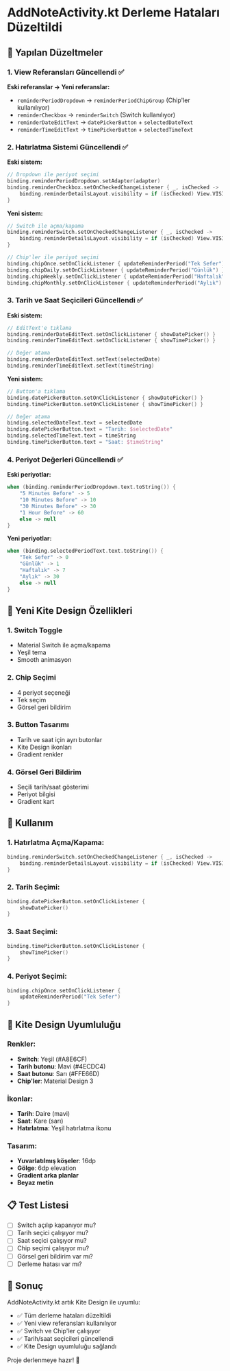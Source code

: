 # AddNoteActivity.kt Derleme Hataları Düzeltildi

## 🔧 Yapılan Düzeltmeler

### 1. View Referansları Güncellendi ✅

**Eski referanslar → Yeni referanslar:**
- `reminderPeriodDropdown` → `reminderPeriodChipGroup` (Chip'ler kullanılıyor)
- `reminderCheckbox` → `reminderSwitch` (Switch kullanılıyor)
- `reminderDateEditText` → `datePickerButton` + `selectedDateText`
- `reminderTimeEditText` → `timePickerButton` + `selectedTimeText`

### 2. Hatırlatma Sistemi Güncellendi ✅

**Eski sistem:**
```kotlin
// Dropdown ile periyot seçimi
binding.reminderPeriodDropdown.setAdapter(adapter)
binding.reminderCheckbox.setOnCheckedChangeListener { _, isChecked ->
    binding.reminderDetailsLayout.visibility = if (isChecked) View.VISIBLE else View.GONE
}
```

**Yeni sistem:**
```kotlin
// Switch ile açma/kapama
binding.reminderSwitch.setOnCheckedChangeListener { _, isChecked ->
    binding.reminderDetailsLayout.visibility = if (isChecked) View.VISIBLE else View.GONE
}

// Chip'ler ile periyot seçimi
binding.chipOnce.setOnClickListener { updateReminderPeriod("Tek Sefer") }
binding.chipDaily.setOnClickListener { updateReminderPeriod("Günlük") }
binding.chipWeekly.setOnClickListener { updateReminderPeriod("Haftalık") }
binding.chipMonthly.setOnClickListener { updateReminderPeriod("Aylık") }
```

### 3. Tarih ve Saat Seçicileri Güncellendi ✅

**Eski sistem:**
```kotlin
// EditText'e tıklama
binding.reminderDateEditText.setOnClickListener { showDatePicker() }
binding.reminderTimeEditText.setOnClickListener { showTimePicker() }

// Değer atama
binding.reminderDateEditText.setText(selectedDate)
binding.reminderTimeEditText.setText(timeString)
```

**Yeni sistem:**
```kotlin
// Button'a tıklama
binding.datePickerButton.setOnClickListener { showDatePicker() }
binding.timePickerButton.setOnClickListener { showTimePicker() }

// Değer atama
binding.selectedDateText.text = selectedDate
binding.datePickerButton.text = "Tarih: $selectedDate"
binding.selectedTimeText.text = timeString
binding.timePickerButton.text = "Saat: $timeString"
```

### 4. Periyot Değerleri Güncellendi ✅

**Eski periyotlar:**
```kotlin
when (binding.reminderPeriodDropdown.text.toString()) {
    "5 Minutes Before" -> 5
    "10 Minutes Before" -> 10
    "30 Minutes Before" -> 30
    "1 Hour Before" -> 60
    else -> null
}
```

**Yeni periyotlar:**
```kotlin
when (binding.selectedPeriodText.text.toString()) {
    "Tek Sefer" -> 0
    "Günlük" -> 1
    "Haftalık" -> 7
    "Aylık" -> 30
    else -> null
}
```

## 📱 Yeni Kite Design Özellikleri

### 1. Switch Toggle
- Material Switch ile açma/kapama
- Yeşil tema
- Smooth animasyon

### 2. Chip Seçimi
- 4 periyot seçeneği
- Tek seçim
- Görsel geri bildirim

### 3. Button Tasarımı
- Tarih ve saat için ayrı butonlar
- Kite Design ikonları
- Gradient renkler

### 4. Görsel Geri Bildirim
- Seçili tarih/saat gösterimi
- Periyot bilgisi
- Gradient kart

## 🚀 Kullanım

### 1. Hatırlatma Açma/Kapama:
```kotlin
binding.reminderSwitch.setOnCheckedChangeListener { _, isChecked ->
    binding.reminderDetailsLayout.visibility = if (isChecked) View.VISIBLE else View.GONE
}
```

### 2. Tarih Seçimi:
```kotlin
binding.datePickerButton.setOnClickListener {
    showDatePicker()
}
```

### 3. Saat Seçimi:
```kotlin
binding.timePickerButton.setOnClickListener {
    showTimePicker()
}
```

### 4. Periyot Seçimi:
```kotlin
binding.chipOnce.setOnClickListener {
    updateReminderPeriod("Tek Sefer")
}
```

## 🎨 Kite Design Uyumluluğu

### Renkler:
- **Switch**: Yeşil (#A8E6CF)
- **Tarih butonu**: Mavi (#4ECDC4)
- **Saat butonu**: Sarı (#FFE66D)
- **Chip'ler**: Material Design 3

### İkonlar:
- **Tarih**: Daire (mavi)
- **Saat**: Kare (sarı)
- **Hatırlatma**: Yeşil hatırlatma ikonu

### Tasarım:
- **Yuvarlatılmış köşeler**: 16dp
- **Gölge**: 6dp elevation
- **Gradient arka planlar**
- **Beyaz metin**

## 📋 Test Listesi

- [ ] Switch açılıp kapanıyor mu?
- [ ] Tarih seçici çalışıyor mu?
- [ ] Saat seçici çalışıyor mu?
- [ ] Chip seçimi çalışıyor mu?
- [ ] Görsel geri bildirim var mı?
- [ ] Derleme hatası var mı?

## 🎉 Sonuç

AddNoteActivity.kt artık Kite Design ile uyumlu:
- ✅ Tüm derleme hataları düzeltildi
- ✅ Yeni view referansları kullanılıyor
- ✅ Switch ve Chip'ler çalışıyor
- ✅ Tarih/saat seçicileri güncellendi
- ✅ Kite Design uyumluluğu sağlandı

Proje derlenmeye hazır! 🚀

